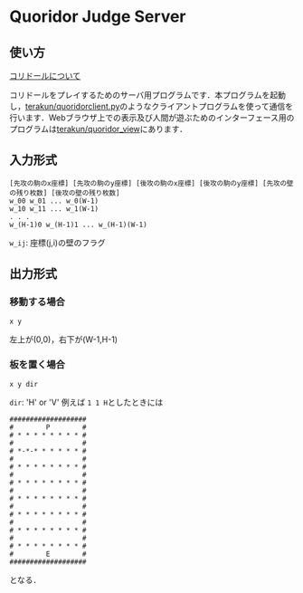 # Quoridor Judge Server

## 使い方
[コリドールについて](https://www.quoridorfansite.com)

コリドールをプレイするためのサーバ用プログラムです．本プログラムを起動し，[terakun/quoridorclient.py](https://gist.github.com/terakun/77be08b7471359d6bebc2cffe446a58f)のようなクライアントプログラムを使って通信を行います．Webブラウザ上での表示及び人間が遊ぶためのインターフェース用のプログラムは[terakun/quoridor_view](https://github.com/terakun/quoridor_view)にあります．
## 入力形式
```
[先攻の駒のx座標] [先攻の駒のy座標] [後攻の駒のx座標] [後攻の駒のy座標] [先攻の壁の残り枚数] [後攻の壁の残り枚数]
w_00 w_01 ... w_0(W-1)
w_10 w_11 ... w_1(W-1)
. . .
w_(H-1)0 w_(H-1)1 ... w_(H-1)(W-1)
```

`w_ij`: 座標(j,i)の壁のフラグ

## 出力形式
### 移動する場合
```
x y
```
左上が(0,0)，右下が(W-1,H-1)
### 板を置く場合
```
x y dir
```
`dir`: 'H' or 'V'
例えば
`1 1 H`としたときには
```
###################
#        P        #
# * * * * * * * * #
#                 #
# *-*-* * * * * * #
#                 #
# * * * * * * * * #
#                 #
# * * * * * * * * #
#                 #
# * * * * * * * * #
#                 #
# * * * * * * * * #
#                 #
# * * * * * * * * #
#                 #
# * * * * * * * * #
#        E        #
###################
```
となる．
